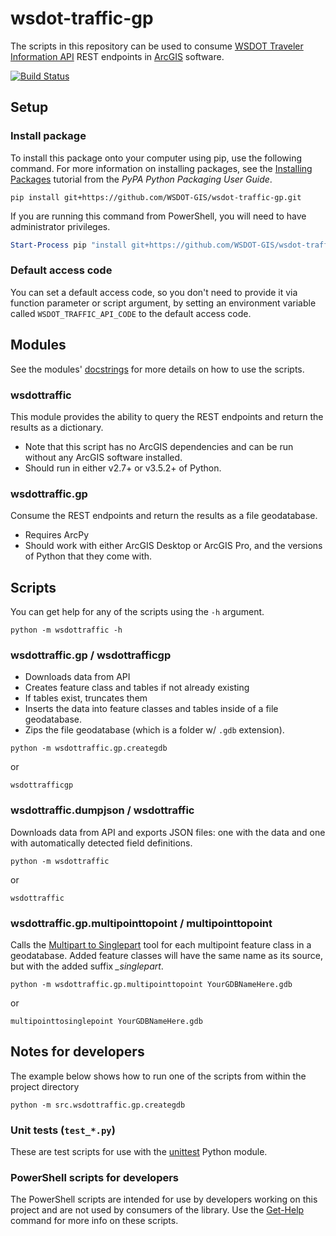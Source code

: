 wsdot-traffic-gp
================

The scripts in this repository can be used to consume [WSDOT Traveler Information API] REST endpoints in [ArcGIS]  software.

[![Build Status](https://travis-ci.org/WSDOT-GIS/wsdot-traffic-gp.svg?branch=master)](https://travis-ci.org/WSDOT-GIS/wsdot-traffic-gp)

Setup
-----

### Install package ###

To install this package onto your computer using pip, use the following command. For more information on installing packages, see the [Installing Packages] tutorial from the *PyPA Python Packaging User Guide*.

```console
pip install git+https://github.com/WSDOT-GIS/wsdot-traffic-gp.git
```

If you are running this command from PowerShell, you will need to have administrator privileges.

```PowerShell
Start-Process pip "install git+https://github.com/WSDOT-GIS/wsdot-traffic-gp.git" -Verb RunAs
```

### Default access code ###
You can set a default access code, so you don't need to provide it via function parameter or script argument, by setting an environment variable called `WSDOT_TRAFFIC_API_CODE` to the default access code.

Modules
-------
See the modules' [docstrings] for more details on how to use the scripts.

### wsdottraffic ###
This module provides the ability to query the REST endpoints and return the results as a dictionary.

* Note that this script has no ArcGIS dependencies and can be run without any ArcGIS software installed.
* Should run in either v2.7+ or v3.5.2+ of Python.

### wsdottraffic.gp ###
Consume the REST endpoints and return the results as a file geodatabase.

* Requires ArcPy
* Should work with either ArcGIS Desktop or ArcGIS Pro, and the versions of Python that they come with.


Scripts
-------

You can get help for any of the scripts using the `-h` argument.

```console
python -m wsdottraffic -h
```

### wsdottraffic.gp / wsdottrafficgp ###

* Downloads data from API
* Creates feature class and tables if not already existing
* If tables exist, truncates them
* Inserts the data into feature classes and tables inside of a file geodatabase.
* Zips the file geodatabase (which is a folder w/ `.gdb` extension).

```console
python -m wsdottraffic.gp.creategdb
```

or

```console
wsdottrafficgp
```

### wsdottraffic.dumpjson / wsdottraffic ###

Downloads data from API and exports JSON files: one with the data and one with automatically detected field definitions.

```console
python -m wsdottraffic
```

or

```console
wsdottraffic
```

### wsdottraffic.gp.multipointtopoint / multipointtopoint ###

Calls the [Multipart to Singlepart] tool for each multipoint feature class in a geodatabase. Added feature classes will have the same name as its source, but with the added suffix *_singlepart*.

```console
python -m wsdottraffic.gp.multipointtopoint YourGDBNameHere.gdb
```

or

```console
multipointtosinglepoint YourGDBNameHere.gdb
```

Notes for developers
--------------------

The example below shows how to run one of the scripts from within the project directory

```console
python -m src.wsdottraffic.gp.creategdb
```

### Unit tests (`test_*.py`) ###

These are test scripts for use with the [unittest] Python module.

### PowerShell scripts for developers ###

The PowerShell scripts are intended for use by developers working on this project and are not used by consumers of the library. Use the [Get-Help] command for more info on these scripts.

[ArcGIS]:http://resources.arcgis.com/
[docstrings]:https://en.wikipedia.org/wiki/Docstring#Python
[Get-Help]:https://msdn.microsoft.com/en-us/powershell/reference/5.1/microsoft.powershell.core/get-help
[Installing Packages]:https://packaging.python.org/tutorials/installing-packages/
[Multipart to Singlepart]:https://pro.arcgis.com/en/pro-app/tool-reference/data-management/multipart-to-singlepart.htm
[unittest]:https://docs.python.org/3/library/unittest.html
[WSDOT Traveler Information API]:http://www.wsdot.wa.gov/Traffic/api/
